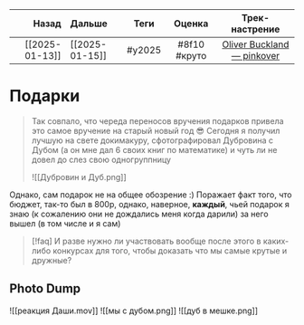 |          Назад | Дальше         |  Теги  |    Оценка    |                                      Трек-настрение                                       |
| --------------:|:-------------- |:------:|:------------:|:-----------------------------------------------------------------------------------------:|
| [[2025-01-13]] | [[2025-01-15]] | #y2025 | #8f10 #круто | [Oliver Buckland — pinkover](https://youtube.com/watch?v=J5XPk6qPQzQ&si=TEAVSt9d0at1vu6z) |

# Подарки
> Так совпало, что череда переносов вручения подарков привела это самое вручение на старый новый год 😎
> Сегодня я получил лучшую на свете докимакуру, сфотографировал Дубровина с Дубом (а он мне дал 6 своих книг по математике) и чуть ли не довел до слез свою одногруппницу
> 
> ![[Дубровин и Дуб.png]]

Однако, сам подарок не на общее обозрение :)
Поражает факт того, что бюджет, так-то был в 800р, однако, наверное, **каждый**, чьей подарок я знаю (к сожалению они не дождались меня когда дарили) за него вышел (в том числе и я сам)

> [!faq] И разве нужно ли участвовать вообще после этого в каких-либо конкурсах для того, чтобы доказать что мы самые крутые и дружные?
## Photo Dump
![[реакция Даши.mov]]
![[мы с дубом.png]]
![[дуб в мешке.png]]
